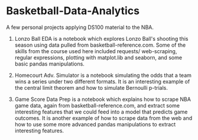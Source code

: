 # Basketball-Data-Analytics
A few personal projects applying DS100 material to the NBA.

1. Lonzo Ball EDA is a notebook which explores Lonzo Ball's shooting this season using data pulled from basketball-reference.com. Some of the skills from the course used here included requests/ web-scraping, regular expressions, plotting with matplot.lib and seaborn, and some basic pandas manipulations.

2. Homecourt Adv. Simulator is a notebook simulating the odds that a team wins a series under two different formats. It is an interesting example of the central limit theorem and how to simulate Bernoulli p-trials. 

3. Game Score Data Prep is a notebook which explains how to scrape NBA game data, again from basketball-reference.com, and extract some interesting features that we could feed into a model that predicts game outcomes. It is another example of how to scrape data from the web and how to use some more advanced pandas manipulations to extract interesting features. 
